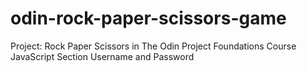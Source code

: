 # odin-rock-paper-scissors-game
Project: Rock Paper Scissors in The Odin Project Foundations Course <br>
JavaScript Section
Username and Password
